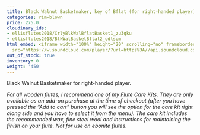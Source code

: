 ```yaml
---
title: Black Walnut Basketmaker, key of Bflat (for right-handed player)
categories: rim-blown
price: 275.0
cloudinary_ids:
- ellisflutes2018/CrlyBlkWalBflatBasket1_zu3qku
- ellisflutes2018/BlkWalBasketBflat2_odlsom
html_embed: <iframe width="100%" height="20" scrolling="no" frameborder="no" allow="autoplay"
  src="https://w.soundcloud.com/player/?url=https%3A//api.soundcloud.com/tracks/536548146&color=%23ff5500&inverse=false&auto_play=false&show_user=true"></iframe>
out_of_stock: true
inventory: 0
weight: '450'
---
```


Black Walnut Basketmaker for right-handed player.  

*For all wooden flutes, I recommend one of my Flute Care Kits.  They are only available as an add-on purchase at the time of checkout (after you have pressed the “Add to cart” button you will see the option for the care kit right along side and you have to select it from the menu). The care kit includes the recommended wax, fine steel wool and instructions for maintaining the finish on your flute.  Not for use on ebonite flutes.*